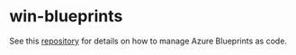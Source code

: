 # win-blueprints

See this [repository](https://github.com/Azure/azure-blueprints) for details on how to manage Azure Blueprints as code.